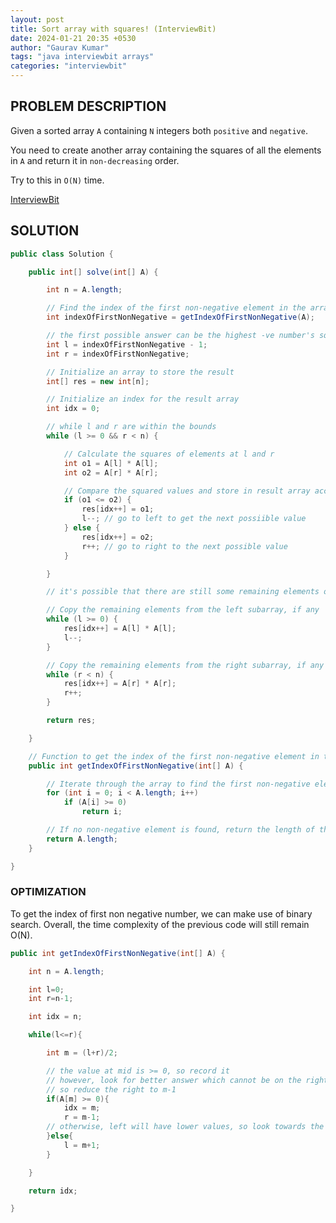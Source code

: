 ```yaml
---
layout: post
title: Sort array with squares! (InterviewBit)
date: 2024-01-21 20:35 +0530
author: "Gaurav Kumar"
tags: "java interviewbit arrays"
categories: "interviewbit"
---
```


## PROBLEM DESCRIPTION

Given a sorted array `A` containing `N` integers both `positive` and `negative`.

You need to create another array containing the squares of all the elements in `A` and return it in `non-decreasing` order.

Try to this in `O(N)` time.

[InterviewBit](https://www.interviewbit.com/problems/sort-array-with-squares/)

## SOLUTION

```java
public class Solution {

    public int[] solve(int[] A) {

        int n = A.length;

        // Find the index of the first non-negative element in the array
        int indexOfFirstNonNegative = getIndexOfFirstNonNegative(A);

        // the first possible answer can be the highest -ve number's square or least +ve number's square, so we start comparing from that position
        int l = indexOfFirstNonNegative - 1;
        int r = indexOfFirstNonNegative;

        // Initialize an array to store the result
        int[] res = new int[n];

        // Initialize an index for the result array
        int idx = 0;

        // while l and r are within the bounds
        while (l >= 0 && r < n) {

            // Calculate the squares of elements at l and r
            int o1 = A[l] * A[l];
            int o2 = A[r] * A[r];

            // Compare the squared values and store in result array accordingly
            if (o1 <= o2) {
                res[idx++] = o1;
                l--; // go to left to get the next possiible value
            } else {
                res[idx++] = o2;
                r++; // go to right to the next possible value
            }

        }

        // it's possible that there are still some remaining elements on the left or right, so we can simply copy them in that order to the result array

        // Copy the remaining elements from the left subarray, if any
        while (l >= 0) {
            res[idx++] = A[l] * A[l];
            l--;
        }

        // Copy the remaining elements from the right subarray, if any
        while (r < n) {
            res[idx++] = A[r] * A[r];
            r++;
        }

        return res;

    }

    // Function to get the index of the first non-negative element in the array
    public int getIndexOfFirstNonNegative(int[] A) {

        // Iterate through the array to find the first non-negative element
        for (int i = 0; i < A.length; i++)
            if (A[i] >= 0)
                return i;

        // If no non-negative element is found, return the length of the array
        return A.length;
    }

}
```

### OPTIMIZATION

To get the index of first non negative number, we can make use of binary search. Overall, the time complexity of the previous code will still remain O(N).

```java
public int getIndexOfFirstNonNegative(int[] A) {

    int n = A.length;

    int l=0;
    int r=n-1;

    int idx = n;

    while(l<=r){

        int m = (l+r)/2;

        // the value at mid is >= 0, so record it
        // however, look for better answer which cannot be on the right of index m
        // so reduce the right to m-1
        if(A[m] >= 0){
            idx = m;
            r = m-1;
        // otherwise, left will have lower values, so look towards the right and update l to m+1
        }else{
            l = m+1;
        }

    }

    return idx;

}
```
